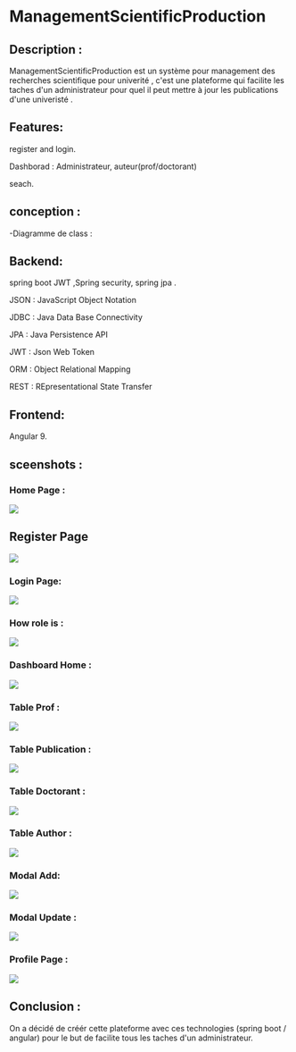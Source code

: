 # ManagementScientificProduction

## Description : 

ManagementScientificProduction est un système pour management des recherches scientifique pour univerité , c'est une plateforme qui facilite les taches d'un  administrateur 
pour quel il peut  mettre à jour les publications d'une  univeristé .


## Features:
register and login.

Dashborad : Administrateur, auteur(prof/doctorant)

seach.

## conception : 
-Diagramme de class :


## Backend:
spring boot JWT ,Spring  security, spring jpa  .


JSON : JavaScript Object Notation

JDBC : Java Data Base Connectivity

JPA : Java Persistence API

JWT : Json Web Token

ORM : Object Relational Mapping

REST : REpresentational State Transfer




## Frontend:
Angular 9.

## sceenshots : 
### Home Page :
<img src="https://github.com/sokainadaabal/researchScientific/blob/main/home.png"></img> 
## Register Page
<img src="https://github.com/sokainadaabal/researchScientific/blob/main/inscreption.png"></img> 
### Login Page:
<img src="https://github.com/sokainadaabal/researchScientific/blob/main/login.png"></img> 
### How role is :
<img src="https://github.com/sokainadaabal/researchScientific/blob/main/connectwithrole.png"></img> 
### Dashboard Home :
<img src="https://github.com/sokainadaabal/researchScientific/blob/main/dashbordhome.png"></img> 
### Table Prof : 
<img src="https://github.com/sokainadaabal/researchScientific/blob/main/prof.png"></img> 
### Table Publication :
<img src="https://github.com/sokainadaabal/researchScientific/blob/main/publication.png"></img> 
### Table Doctorant : 
<img src="https://github.com/sokainadaabal/researchScientific/blob/main/doctorant.png"></img> 
### Table Author :
<img src="https://github.com/sokainadaabal/researchScientific/blob/main/actr.png"></img> 
### Modal Add:
<img src="https://github.com/sokainadaabal/researchScientific/blob/main/add.png"></img> 
### Modal Update : 
<img src="https://github.com/sokainadaabal/researchScientific/blob/main/update.png"></img> 
### Profile Page : 
<img src="https://github.com/sokainadaabal/researchScientific/blob/main/profile.png"></img> 

## Conclusion :
 On a décidé de créér cette plateforme avec ces technologies (spring boot / angular)  pour le but de facilite tous les taches d'un administrateur.
 
